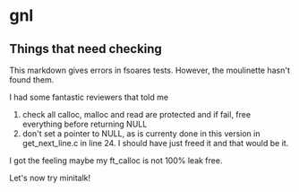 # gnl

## Things that need checking

This markdown gives errors in fsoares tests. However, the moulinette hasn't found them.

I had some fantastic reviewers that told me
1. check all calloc, malloc and read are protected and if fail, free everything before returning NULL
2. don't set a pointer to NULL, as is currenty done in this version in get_next_line.c in line 24.
I should have just freed it and that would be it.

I got the feeling maybe my ft_calloc is not 100% leak free.

Let's now try minitalk!
